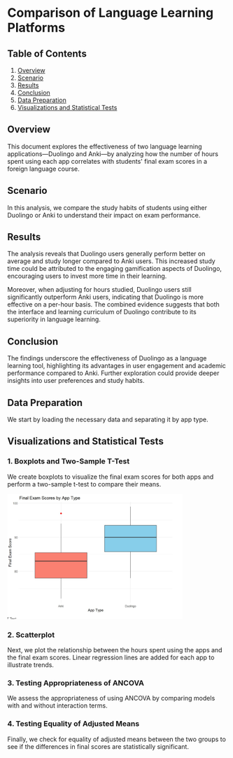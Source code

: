 # Comparison of Language Learning Platforms

## Table of Contents

1. [Overview](#overview)
2. [Scenario](#scenario)
3. [Results](#results)
4. [Conclusion](#conclusion)
5. [Data Preparation](#data-preparation)
6. [Visualizations and Statistical Tests](#visualizations-and-statistical-tests)

## Overview

This document explores the effectiveness of two language learning applications—Duolingo and Anki—by analyzing how the number of hours spent using each app correlates with students' final exam scores in a foreign language course.

## Scenario

In this analysis, we compare the study habits of students using either Duolingo or Anki to understand their impact on exam performance.

## Results

The analysis reveals that Duolingo users generally perform better on average and study longer compared to Anki users. This increased study time could be attributed to the engaging gamification aspects of Duolingo, encouraging users to invest more time in their learning. 

Moreover, when adjusting for hours studied, Duolingo users still significantly outperform Anki users, indicating that Duolingo is more effective on a per-hour basis. The combined evidence suggests that both the interface and learning curriculum of Duolingo contribute to its superiority in language learning.

## Conclusion

The findings underscore the effectiveness of Duolingo as a language learning tool, highlighting its advantages in user engagement and academic performance compared to Anki. Further exploration could provide deeper insights into user preferences and study habits.

## Data Preparation

We start by loading the necessary data and separating it by app type.

## Visualizations and Statistical Tests

### 1. Boxplots and Two-Sample T-Test

We create boxplots to visualize the final exam scores for both apps and perform a two-sample t-test to compare their means.

<img src="https://github.com/RoryQo/DuoLingo-Vs-Anki-Effectivness/blob/main/Graph1.jpg" alt="Scatterplot" width="400"/>

### 2. Scatterplot

Next, we plot the relationship between the hours spent using the apps and the final exam scores. Linear regression lines are added for each app to illustrate trends.

### 3. Testing Appropriateness of ANCOVA

We assess the appropriateness of using ANCOVA by comparing models with and without interaction terms.

### 4. Testing Equality of Adjusted Means

Finally, we check for equality of adjusted means between the two groups to see if the differences in final scores are statistically significant.
